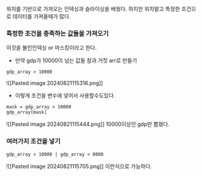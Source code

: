 위치를 기반으로 가져오는 인덱싱과 슬라이싱을 배웠다.
하지만 위치말고 특정한 조건으로 데이터를 가져올때가 많다. 

### 특정한 조건을 충족하는 값들을 가져오기
이것을 불린인덱싱 or 마스킹이라고 한다.
- 만약 gdp가 10000이 넘는 값들 참과 거짓 arr로 만들기
```
gdp_array > 10000
```
![[Pasted image 20240821115316.png]]

- 이렇게 조건을 변수에 넣어서 사용할수도있다.
```
mask = gdp_array > 10000
gdp_array[mask]
```
![[Pasted image 20240821115444.png]]
10000이상인 gdp만 뽑혔다.

### 여러가지 조건을 넣기
```
gdp_array > 10000 | gdp_array < 8000
```

![[Pasted image 20240821115705.png]]
이런식으로 가능하다.